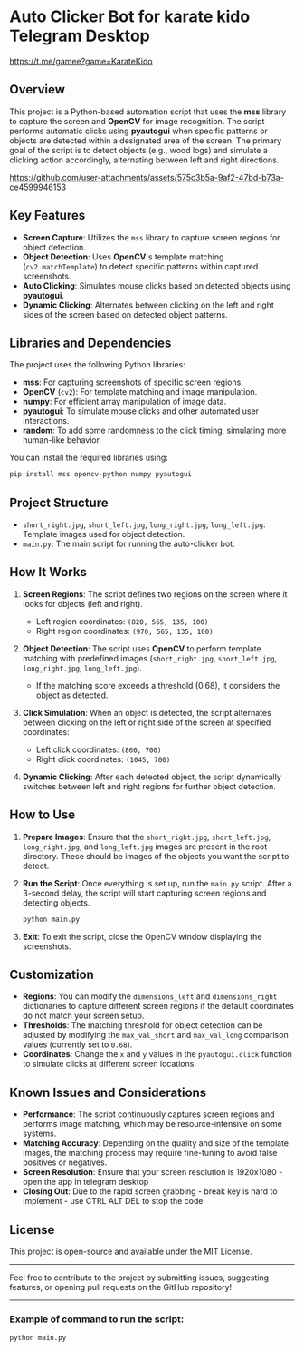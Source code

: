 # Auto Clicker Bot for karate kido Telegram Desktop 

https://t.me/gamee?game=KarateKido

## Overview

This project is a Python-based automation script that uses the **mss** library to capture the screen and **OpenCV** for image recognition. The script performs automatic clicks using **pyautogui** when specific patterns or objects are detected within a designated area of the screen. The primary goal of the script is to detect objects (e.g., wood logs) and simulate a clicking action accordingly, alternating between left and right directions.

https://github.com/user-attachments/assets/575c3b5a-9af2-47bd-b73a-ce4599946153


## Key Features

- **Screen Capture**: Utilizes the `mss` library to capture screen regions for object detection.
- **Object Detection**: Uses **OpenCV**'s template matching (`cv2.matchTemplate`) to detect specific patterns within captured screenshots.
- **Auto Clicking**: Simulates mouse clicks based on detected objects using **pyautogui**.
- **Dynamic Clicking**: Alternates between clicking on the left and right sides of the screen based on detected object patterns.

## Libraries and Dependencies

The project uses the following Python libraries:

- **mss**: For capturing screenshots of specific screen regions.
- **OpenCV** (`cv2`): For template matching and image manipulation.
- **numpy**: For efficient array manipulation of image data.
- **pyautogui**: To simulate mouse clicks and other automated user interactions.
- **random**: To add some randomness to the click timing, simulating more human-like behavior.




You can install the required libraries using:

```bash
pip install mss opencv-python numpy pyautogui
```

## Project Structure

- `short_right.jpg`, `short_left.jpg`, `long_right.jpg`, `long_left.jpg`: Template images used for object detection.
- `main.py`: The main script for running the auto-clicker bot.
  
## How It Works

1. **Screen Regions**: The script defines two regions on the screen where it looks for objects (left and right).
   - Left region coordinates: `(820, 565, 135, 100)`
   - Right region coordinates: `(970, 565, 135, 100)`

2. **Object Detection**: The script uses **OpenCV** to perform template matching with predefined images (`short_right.jpg`, `short_left.jpg`, `long_right.jpg`, `long_left.jpg`).
   - If the matching score exceeds a threshold (0.68), it considers the object as detected.

3. **Click Simulation**: When an object is detected, the script alternates between clicking on the left or right side of the screen at specified coordinates:
   - Left click coordinates: `(860, 700)`
   - Right click coordinates: `(1045, 700)`

4. **Dynamic Clicking**: After each detected object, the script dynamically switches between left and right regions for further object detection.

## How to Use

1. **Prepare Images**: Ensure that the `short_right.jpg`, `short_left.jpg`, `long_right.jpg`, and `long_left.jpg` images are present in the root directory. These should be images of the objects you want the script to detect.

2. **Run the Script**: Once everything is set up, run the `main.py` script. After a 3-second delay, the script will start capturing screen regions and detecting objects.
   
   ```bash
   python main.py
   ```

3. **Exit**: To exit the script, close the OpenCV window displaying the screenshots.

## Customization

- **Regions**: You can modify the `dimensions_left` and `dimensions_right` dictionaries to capture different screen regions if the default coordinates do not match your screen setup.
- **Thresholds**: The matching threshold for object detection can be adjusted by modifying the `max_val_short` and `max_val_long` comparison values (currently set to `0.68`).
- **Coordinates**: Change the `x` and `y` values in the `pyautogui.click` function to simulate clicks at different screen locations.

## Known Issues and Considerations

- **Performance**: The script continuously captures screen regions and performs image matching, which may be resource-intensive on some systems.
- **Matching Accuracy**: Depending on the quality and size of the template images, the matching process may require fine-tuning to avoid false positives or negatives.
- **Screen Resolution**: Ensure that your screen resolution is 1920x1080 - open the app in telegram desktop
- **Closing Out**: Due to the rapid screen grabbing  - break key is hard to implement - use CTRL ALT DEL to stop the code

## License

This project is open-source and available under the MIT License.

---

Feel free to contribute to the project by submitting issues, suggesting features, or opening pull requests on the GitHub repository!

---

### Example of command to run the script:

```bash
python main.py
``` 

